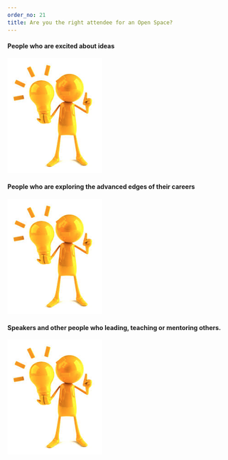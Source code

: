 ```yaml
---
order_no: 21
title: Are you the right attendee for an Open Space?
---
```



<div class="one-third">
  <h4>People who are excited about ideas</h4>
  <img src="/images/bright_ideas.png"/>


</div>
<div class="one-third">
  <h4>People who are exploring the advanced edges of their careers</h4>
  <img src="/images/bright_ideas.png"/>
</div>
<div class="one-third">
  <h4>Speakers and other people who leading, teaching or mentoring others.</h4>
  <img src="/images/bright_ideas.png"/>
</div>
